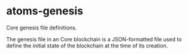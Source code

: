 # atoms-genesis

Core genesis file definitions.

The genesis file in an Core blockchain is a JSON-formatted file used to
define the initial state of the blockchain at the time of its creation.
